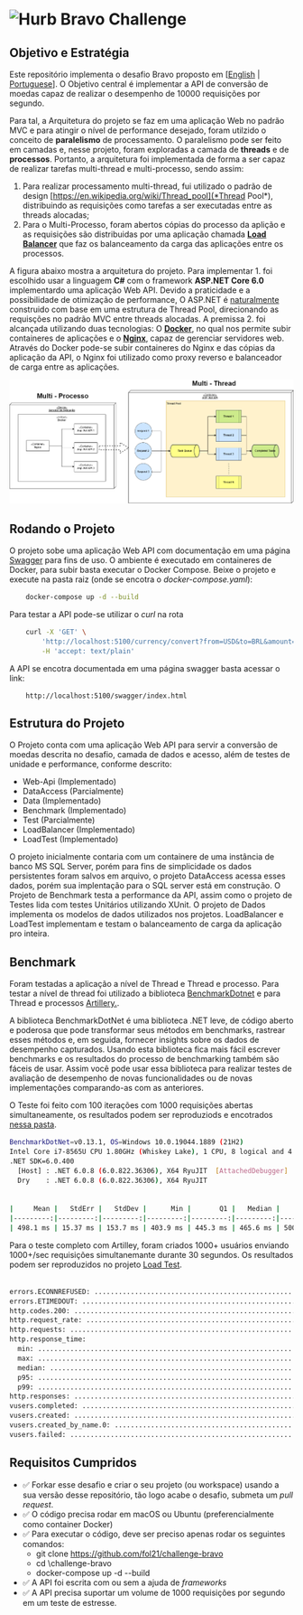 # <img src="https://avatars1.githubusercontent.com/u/7063040?v=4&s=200.jpg" alt="Hurb" width="24" /> Bravo Challenge


## Objetivo e Estratégia

Este repositório implementa o desafio Bravo proposto em [[English](README.en.md) | [Portuguese](README.pt.md)]. O Objetivo central é implementar a API de conversão de moedas capaz de realizar o desempenho de 10000 requisições por segundo.

Para tal, a Arquitetura do projeto se faz em uma aplicação Web no padrão MVC e para atingir o nível de performance desejado, foram utilzido o conceito de **paralelismo** de processamento. O paralelismo pode ser feito em camadas e, nesse projeto, foram exploradas a camada de **threads** e de **processos**. Portanto, a arquitetura foi implementada de forma a ser capaz de realizar tarefas multi-thread e multi-processo, sendo assim:

1. Para realizar processamento multi-thread, fui utilizado o padrão de design [https://en.wikipedia.org/wiki/Thread_pool](*Thread Pool*), distribuindo as requisições como tarefas a ser executadas entre as threads alocadas;
2. Para o Multi-Processo, foram abertos cópias do processo da aplição e as requisições são distribuidas por uma aplicação chamada [**Load Balancer**](https://www.nginx.com/resources/glossary/load-balancing/) que faz os balanceamento da carga das aplicações entre os processos.

 A figura abaixo mostra a arquitetura do projeto. Para implementar 1. foi escolhido usar a linguagem **C#** com o framework **ASP.NET Core 6.0** implementardo uma aplicação Web API. Devido a praticidade e a possibilidade de otimização de performance, O ASP.NET é [naturalmente](https://docs.microsoft.com/en-us/dotnet/standard/threading/the-managed-thread-pool) construido com base em uma estrutura de Thread Pool, direcionando as requisções no padrão MVC entre threads alocadas. A premissa 2. foi alcançada utilizando duas tecnologias: O [**Docker**](https://docs.docker.com/), no qual nos permite subir containeres de aplicações e o [**Nginx**](https://www.nginx.com/resources), capaz de gerenciar servidores web. Através do Docker pode-se subir containeres do Nginx e das cópias da aplicação da API, o Nginx foi utilizado como proxy reverso e balanceador de carga entre as aplicações.

![./docs/challenge-bravo.drawio-arch.png](docs/challenge-bravo.drawio-arch.png)

## Rodando o Projeto

O projeto sobe uma aplicação Web API com documentação em uma página [Swagger](https://swagger.io) para fins de uso. O ambiente é executado em containeres de Docker, para subir basta executar o Docker Compose. Beixe o projeto e execute na pasta raiz (onde se encotra o *docker-compose.yaml*):

```` bash
    docker-compose up -d --build
````

Para testar a API pode-se utilizar o *curl* na rota

```` bash
    curl -X 'GET' \
        'http://localhost:5100/currency/convert?from=USD&to=BRL&amount=1' \
        -H 'accept: text/plain'
````

A API se encotra documentada em uma página swagger basta acessar o link:

````
    http://localhost:5100/swagger/index.html
````

## Estrutura do Projeto

O Projeto conta com uma aplicação Web API para servir a conversão de moedas descrita no desafio, camada de dados e acesso, além de testes de unidade e performance, conforme descrito:

- Web-Api (Implementado)
- DataAccess (Parcialmente)
- Data (Implementado)
- Benchmark (Implementado)
- Test (Parcialmente)
- LoadBalancer (Implementado)
- LoadTest (Implementado)

O projeto inicialmente contaria com um containere de uma instância de banco MS SQL Server, porém para fins de simplicidade os dados persistentes foram salvos em arquivo, o projeto DataAccess acessa esses dados, porém sua implentação para o SQL server está em construção. O Projeto de Benchmark testa a performance da API, assim como o projeto de Testes lida com testes Unitários utilizando XUnit. O projeto de Dados implementa os modelos de dados utilizados nos projetos. LoadBalancer e LoadTest implementam e testam o balanceamento de carga da aplicação pro inteira.

## Benchmark

Foram testadas a aplicação a nível de Thread e Thread e processo. Para testar a nível de thread foi utilizado a biblioteca [BenchmarkDotnet](https://benchmarkdotnet.org/index.html) e para Thread e processos [Artillery.](https://www.artillery.io/).

A biblioteca BenchmarkDotNet é uma biblioteca .NET leve, de código aberto e poderosa que pode transformar seus métodos em benchmarks, rastrear esses métodos e, em seguida, fornecer insights sobre os dados de desempenho capturados. Usando esta biblioteca fica mais fácil escrever benchmarks e os resultados do processo de benchmarking também são fáceis de usar. Assim você pode usar essa biblioteca para realizar testes de avaliação de desempenho de novas funcionalidades ou de novas implementações comparando-as com as anteriores.

O Teste foi feito com 100 iterações com 1000 requisições abertas simultaneamente, os resultados podem ser reproduziods e encotrados [nessa pasta](./Benchmark/bin/Release/net6.0/BenchmarkDotNet.Artifacts).

````bash
BenchmarkDotNet=v0.13.1, OS=Windows 10.0.19044.1889 (21H2)
Intel Core i7-8565U CPU 1.80GHz (Whiskey Lake), 1 CPU, 8 logical and 4 physical cores
.NET SDK=6.0.400
  [Host] : .NET 6.0.8 (6.0.822.36306), X64 RyuJIT  [AttachedDebugger]
  Dry    : .NET 6.0.8 (6.0.822.36306), X64 RyuJIT


|     Mean |   StdErr |   StdDev |      Min |       Q1 |   Median |       Q3 |        Max |  Op/s |
|---------:|---------:|---------:|---------:|---------:|---------:|---------:|-----------:|------:|
| 498.1 ms | 15.37 ms | 153.7 ms | 403.9 ms | 445.3 ms | 465.6 ms | 500.3 ms | 1,855.9 ms | 2.008 |
````

Para o teste completo com Artilley, foram criados 1000+ usuários enviando 1000+/sec requisições simultanemante durante 30 segundos. Os resultados podem ser reproduzidos no projeto [Load Test](./LoadTest/).

````bash

errors.ECONNREFUSED: ........................................................... 10034
errors.ETIMEDOUT: .............................................................. 284259
http.codes.200: ................................................................ 10481
http.request_rate: ............................................................. 497/sec
http.requests: ................................................................. 304545
http.response_time:
  min: ......................................................................... 47
  max: ......................................................................... 9779
  median: ...................................................................... 1587.9
  p95: ......................................................................... 7117
  p99: ......................................................................... 8868.4
http.responses: ................................................................ 10481
vusers.completed: .............................................................. 248
vusers.created: ................................................................ 294313
vusers.created_by_name.0: ...................................................... 294313
vusers.failed: ................................................................. 294293
````

## Requisitos Cumpridos

-  :white_check_mark:	 Forkar esse desafio e criar o seu projeto (ou workspace) usando a sua versão desse repositório, tão logo acabe o desafio, submeta um _pull request_.
-  :white_check_mark:	 O código precisa rodar em macOS ou Ubuntu (preferencialmente como container Docker)
- :white_check_mark:	  Para executar o código, deve ser preciso apenas rodar os seguintes comandos:
    -   git clone https://github.com/fol21/challenge-bravo
    -   cd \challenge-bravo
    -   docker-compose up -d --build
-  :white_check_mark:	 A API foi escrita com ou sem a ajuda de _frameworks_
- :white_check_mark:	  A API precisa suportar um volume de 1000 requisições por segundo em um teste de estresse.

